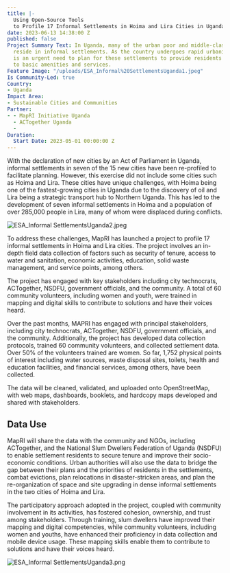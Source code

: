 ```yaml
---
title: |-
  Using Open-Source Tools
  to Profile 17 Informal Settlements in Hoima and Lira Cities in Uganda
date: 2023-06-13 14:38:00 Z
published: false
Project Summary Text: In Uganda, many of the urban poor and middle-class families
  reside in informal settlements. As the country undergoes rapid urbanization, there
  is an urgent need to plan for these settlements to provide residents with access
  to basic amenities and services.
Feature Image: "/uploads/ESA_Informal%20SettlementsUganda1.jpeg"
Is Community-Led: true
Country:
- Uganda
Impact Area:
- Sustainable Cities and Communities
Partner:
- - MapRI Initiative Uganda
  - ACTogether Uganda
  - 
Duration:
  Start Date: 2023-05-01 00:00:00 Z
---
```


With the declaration of new cities by an Act of Parliament in Uganda, informal settlements in seven of the 15 new cities have been re-profiled to facilitate planning. However, this exercise did not include some cities such as Hoima and Lira. These cities have unique challenges, with Hoima being one of the fastest-growing cities in Uganda due to the discovery of oil and Lira being a strategic transport hub to Northern Uganda. This has led to the development of seven informal settlements in Hoima and a population of over 285,000 people in Lira, many of whom were displaced during conflicts.

![ESA_Informal SettlementsUganda2.jpeg](/uploads/ESA_Informal%20SettlementsUganda2.jpeg)

To address these challenges, MapRI has launched a project to profile 17 informal settlements in Hoima and Lira cities. The project involves an in-depth field data collection of factors such as security of tenure, access to water and sanitation, economic activities, education, solid waste management, and service points, among others.

The project has engaged with key stakeholders including city technocrats, ACTogether, NSDFU, government officials, and the community. A total of 60 community volunteers, including women and youth, were trained in mapping and digital skills to contribute to solutions and have their voices heard.

Over the past months, MAPRI has engaged with principal stakeholders, including city technocrats, ACTogether, NSDFU, government officials, and the community. Additionally, the project has developed data collection protocols, trained 60 community volunteers, and collected settlement data. Over 50% of the volunteers trained are women. So far, 1,752 physical points of interest including water sources, waste disposal sites, toilets, health and education facilities, and financial services, among others, have been collected. 

The data will be cleaned, validated, and uploaded onto OpenStreetMap, with web maps, dashboards, booklets, and hardcopy maps developed and shared with stakeholders.

## Data Use

MapRI will share the data with the community and NGOs, including ACTogether, and the National Slum Dwellers Federation of Uganda (NSDFU) to enable settlement residents to secure tenure and improve their socio-economic conditions. Urban authorities will also use the data to bridge the gap between their plans and the priorities of residents in the settlements, combat evictions, plan relocations in disaster-stricken areas, and plan the re-organization of space and site upgrading in dense informal settlements in the two cities of Hoima and Lira.

The participatory approach adopted in the project, coupled with community involvement in its activities, has fostered cohesion, ownership, and trust among stakeholders. Through training, slum dwellers have improved their mapping and digital competencies, while community volunteers, including women and youths, have enhanced their proficiency in data collection and mobile device usage. These mapping skills enable them to contribute to solutions and have their voices heard.

![ESA_Informal SettlementsUganda3.png](/uploads/ESA_Informal%20SettlementsUganda3.png)